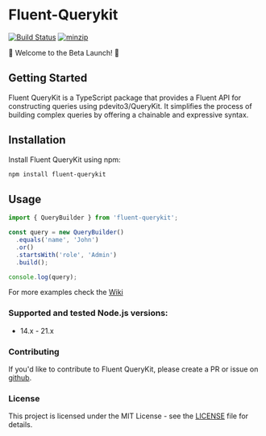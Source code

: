 # Fluent-Querykit

[![Build Status](https://github.com/CLFPosthumus/fluent-querykit/actions/workflows/codecov.yml/badge.svg?branch=main)](https://github.com/CLFPosthumus/fluent-querykit/actions?query=workflow%3ABuild+branch%3Amain)
[![minzip](https://img.shields.io/bundlejs/size/fluent-querykit)](https://bundlephobia.com/package/fluent-querykit)

🚀 Welcome to the Beta Launch! 🚀

## Getting Started

Fluent QueryKit is a TypeScript package that provides a Fluent API for constructing queries using pdevito3/QueryKit. It simplifies the process of building complex queries by offering a chainable and expressive syntax.

## Installation

Install Fluent QueryKit using npm:

```bash
npm install fluent-querykit
```
## Usage

```typescript
import { QueryBuilder } from 'fluent-querykit';

const query = new QueryBuilder()
  .equals('name', 'John')
  .or()
  .startsWith('role', 'Admin')
  .build();

console.log(query);
```
For more examples check the [Wiki](https://github.com/CLFPosthumus/fluent-querykit/wiki)

### Supported and tested Node.js versions:
- 14.x - 21.x
  
### Contributing

If you'd like to contribute to Fluent QueryKit, please create a PR or issue on [github](https://github.com/CLFPosthumus/fluent-querykit). 

### License

This project is licensed under the MIT License - see the [LICENSE](LICENSE) file for details.
